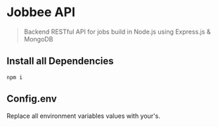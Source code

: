 # Jobbee API
>Backend RESTful API for  jobs build in Node.js using Express.js & MongoDB

## Install all Dependencies
```
npm i
```
## Config.env
Replace all environment variables values with your's.
